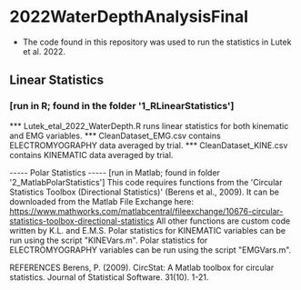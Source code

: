 # 2022WaterDepthAnalysisFinal 

- The code found in this repository was used to run the statistics in Lutek et al. 2022.

## Linear Statistics
### [run in R; found in the folder '1_RLinearStatistics']
*** Lutek_etal_2022_WaterDepth.R runs linear statistics for both kinematic and EMG variables.
*** CleanDataset_EMG.csv contains ELECTROMYOGRAPHY data averaged by trial.
*** CleanDataset_KINE.csv contains KINEMATIC data averaged by trial.


----- Polar Statistics -----
[run in Matlab; found in folder '2_MatlabPolarStatistics']
This code requires functions from the 'Circular Statistics Toolbox (Directional Statistics)' (Berens et al., 2009). It can be downloaded from the Matlab File Exchange here:
https://www.mathworks.com/matlabcentral/fileexchange/10676-circular-statistics-toolbox-directional-statistics
All other functions are custom code written by K.L. and E.M.S.
Polar statistics for KINEMATIC variables can be run using the script "KINEVars.m". 
Polar statistics for ELECTROMYOGRAPHY variables can be run using the script "EMGVars.m".


REFERENCES
Berens, P. (2009). CircStat: A Matlab toolbox for circular statistics. Journal of Statistical Software. 31(10). 1-21.
